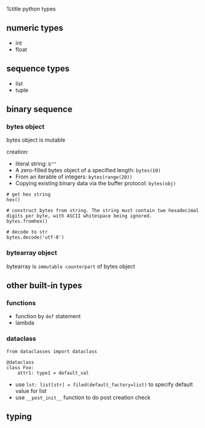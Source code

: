 %title python types

## numeric types

* int
* float

## sequence types

* list
* tuple

## binary sequence

### bytes object

bytes object is mutable

creation: 

* literal string: `b""`
* A zero-filled bytes object of a specified length: `bytes(10)`
* From an iterable of integers: `bytes(range(20))`
* Copying existing binary data via the buffer protocol: `bytes(obj)`

```
# get hex string
hex()

# construct bytes from string. The string must contain two hexadecimal digits per byte, with ASCII whitespace being ignored.
bytes.fromhex()

# decode to str
bytes.decode('utf-8')
```

### bytearray object

bytearray is `immutable counterpart` of bytes object

## other built-in types

### functions

* function by `def` statement
* lambda

### dataclass

```
from dataclasses import dataclass

@dataclass
class Foo:
    attr1: type1 = default_val
```

* use `lst: list[str] = filed(default_factory=list)` to specify default value for list
* use `__post_init__` function to do post creation check

## typing
